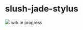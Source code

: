 # slush-jade-stylus

<img src='https://ci.appveyor.com/api/projects/status/6oq9yuoorg4lspx6?svg=true'>
wrk in progress